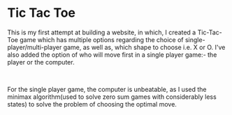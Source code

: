 <h1> Tic Tac Toe </h1>
<p>This is my first attempt at building a website, in which, I created a Tic-Tac-Toe game which has multiple options regarding  the choice of single-player/multi-player game, as well as, which shape to choose i.e. X or O. I've also added the option of who will move first in a single player game:- the player or the computer. <p>
<br>
<p>For the single player game, the computer is unbeatable, as I used the minimax algorithm(used to solve zero sum games with considerably less states) to solve the problem of choosing the optimal move.<p>
<br>